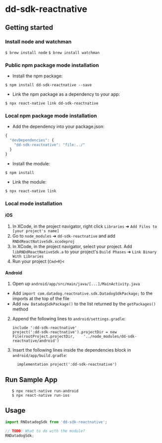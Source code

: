 
# dd-sdk-reactnative

## Getting started

### Install node and watchman

`$ brew install node`
`$ brew install watchman`

### Public npm package mode installation

* Install the npm package:
```console
$ npm install dd-sdk-reactnative --save
```

* Link the npm package as a dependency to your app:
```console
$ npx react-native link dd-sdk-reactnative
```

### Local npm package mode installation
* Add the dependency into your package.json:

```javascript
{
  "devDependencies": {
    "dd-sdk-reactnative": "file:../"
  }
}
```
* Install the module:
```console
$ npm install
```
* Link the module:
```console
$ npx react-native link
```


### Local mode installation

#### iOS

1. In XCode, in the project navigator, right click `Libraries` ➜ `Add Files to [your project's name]`
2. Go to `node_modules` ➜ `dd-sdk-reactnative` and add `RNDdReactNativeSdk.xcodeproj`
3. In XCode, in the project navigator, select your project. Add `libRNDdReactNativeSdk.a` to your project's `Build Phases` ➜ `Link Binary With Libraries`
4. Run your project (`Cmd+R`)<

#### Android

1. Open up `android/app/src/main/java/[...]/MainActivity.java`
  - Add `import com.datadog.reactnative.sdk.DatadogSdkPackage;` to the imports at the top of the file
  - Add `new DatadogSdkPackage()` to the list returned by the `getPackages()` method
2. Append the following lines to `android/settings.gradle`:
  	```
  	include ':dd-sdk-reactnative'
  	project(':dd-sdk-reactnative').projectDir = new File(rootProject.projectDir, 	'../node_modules/dd-sdk-reactnative/android')
  	```
3. Insert the following lines inside the dependencies block in `android/app/build.gradle`:
  	```
      implementation project(':dd-sdk-reactnative')
  	```

## Run Sample App

```console
   $ npx react-native run-android
   $ npx react-native run-ios
```


## Usage
```javascript
import RNDatadogSdk from 'dd-sdk-reactnative';

// TODO: What to do with the module?
RNDatadogSdk;
```
